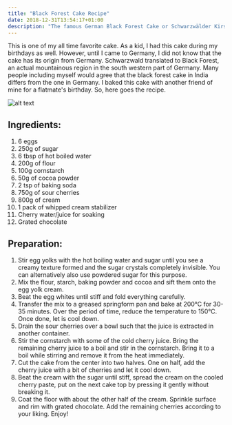 ```yaml
---
title: "Black Forest Cake Recipe"
date: 2018-12-31T13:54:17+01:00
description: "The famous German Black Forest Cake or Schwarzwälder Kirschkuchen as said in German"
---
```


This is one of my all time favorite cake. As a kid, I had this cake during my birthdays as well. However, until I came to Germany, I did not know that the cake has its origin from Germany. Schwarzwald translated to Black Forest, an actual mountainous region in the south western part of Germany. Many people including myself would agree that the black forest cake in India differs from the one in Germany. I baked this cake with another friend of mine for a flatmate's birthday. So, here goes the recipe.

![alt text](https://images2.imgbox.com/ef/53/AgZzxqyQ_o.jpg "Black Forest Cake")

## Ingredients:

1. 6 eggs
2. 250g of sugar
3. 6 tbsp of hot boiled water
4. 200g of flour
5. 100g cornstarch
6. 50g of cocoa powder
7. 2 tsp of baking soda
8. 750g of sour cherries
9. 800g of cream
10. 1 pack of whipped cream stabilizer
11. Cherry water/juice for soaking
12. Grated chocolate

## Preparation:

1. Stir egg yolks with the hot boiling water and sugar until you see a creamy texture formed and the sugar crystals completely invisible. You can alternatively also use powdered sugar for this purpose.
2. Mix the flour, starch, baking powder and cocoa and sift them onto the egg yolk cream.
3. Beat the egg whites until stiff and fold everything carefully.
4. Transfer the mix to a greased springform pan and bake at 200°C for 30-35 minutes. Over the period of time, reduce the temperature to 150°C. Once done, let is cool down.
5. Drain the sour cherries over a bowl such that the juice is extracted in another container.
6. Stir the cornstarch with some of the cold cherry juice. Bring the remaining cherry juice to a boil and stir in the cornstarch. Bring it to a boil while stirring and remove it from the heat immediately.
7. Cut the cake from the center into two halves. One on half, add the cherry juice with a bit of cherries and let it cool down.
8. Beat the cream with the sugar until stiff, spread the cream on the cooled cherry paste, put on the next cake top by pressing it gently without breaking it.
9. Coat the floor with about the other half of the cream. Sprinkle surface and rim with grated chocolate. Add the remaining cherries according to your liking. Enjoy!
